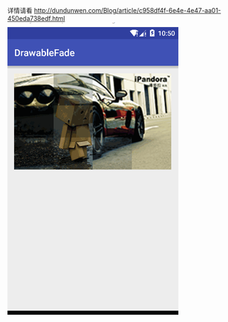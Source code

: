 
详情请看
http://dundunwen.com/Blog/article/c958df4f-6e4e-4e47-aa01-450eda738edf.html
![](https://raw.githubusercontent.com/dunwen/DrawableFade/master/55.gif)
